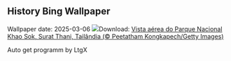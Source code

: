 ## History Bing Wallpaper
Wallpaper date: 2025-03-06
![](https://www.bing.com/th?id=OHR.SuratThani_PT-BR0610691802_UHD.jpg&w=1000)Download: [Vista aérea do Parque Nacional Khao Sok, Surat Thani, Tailândia (© Peetatham Kongkapech/Getty Images)](https://www.bing.com/th?id=OHR.SuratThani_PT-BR0610691802_UHD.jpg)

Auto get programm by LtgX
